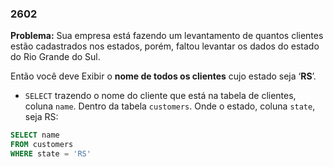 ### 2602

**Problema:** Sua empresa está fazendo um levantamento de quantos clientes estão cadastrados nos estados, porém, faltou levantar os dados do estado do Rio Grande do Sul.

Então você deve Exibir o **nome de todos os clientes** cujo estado seja ‘**RS**’.

- `SELECT` trazendo o nome do cliente que está na tabela de clientes, coluna `name`. Dentro da tabela `customers`. Onde o estado, coluna `state`, seja RS:

```sql
SELECT name 
FROM customers 
WHERE state = 'RS'
```